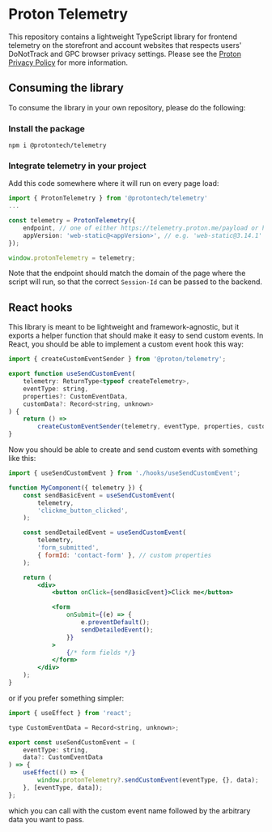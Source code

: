 # Proton Telemetry

This repository contains a lightweight TypeScript library for frontend telemetry on the storefront and account websites that respects users' DoNotTrack and GPC browser privacy settings. Please see the [Proton Privacy Policy](https://proton.me/legal/privacy) for more information.

## Consuming the library

To consume the library in your own repository, please do the following:

### Install the package

`npm i @protontech/telemetry`

### Integrate telemetry in your project

Add this code somewhere where it will run on every page load:

```ts
import { ProtonTelemetry } from '@protontech/telemetry'
...

const telemetry = ProtonTelemetry({
    endpoint, // one of either https://telemetry.proton.me/payload or https://telemetry.protonvpn.com/payload
    appVersion: 'web-static@<appVersion>', // e.g. 'web-static@3.14.1'
});

window.protonTelemetry = telemetry;
```

Note that the endpoint should match the domain of the page where the script will run, so that the correct `Session-Id` can be passed to the backend.

## React hooks

This library is meant to be lightweight and framework-agnostic, but it exports a helper function that should make it easy to send custom events. In React, you should be able to implement a custom event hook this way:

```jsx
import { createCustomEventSender } from '@proton/telemetry';

export function useSendCustomEvent(
    telemetry: ReturnType<typeof createTelemetry>,
    eventType: string,
    properties?: CustomEventData,
    customData?: Record<string, unknown>
) {
    return () =>
        createCustomEventSender(telemetry, eventType, properties, customData)();
}
```

Now you should be able to create and send custom events with something like this:

```jsx
import { useSendCustomEvent } from './hooks/useSendCustomEvent';

function MyComponent({ telemetry }) {
    const sendBasicEvent = useSendCustomEvent(
        telemetry,
        'clickme_button_clicked',
    );

    const sendDetailedEvent = useSendCustomEvent(
        telemetry,
        'form_submitted',
        { formId: 'contact-form' }, // custom properties
    );

    return (
        <div>
            <button onClick={sendBasicEvent}>Click me</button>

            <form
                onSubmit={(e) => {
                    e.preventDefault();
                    sendDetailedEvent();
                }}
            >
                {/* form fields */}
            </form>
        </div>
    );
}
```

or if you prefer something simpler:

```jsx
import { useEffect } from 'react';

type CustomEventData = Record<string, unknown>;

export const useSendCustomEvent = (
    eventType: string,
    data?: CustomEventData
) => {
    useEffect(() => {
        window.protonTelemetry?.sendCustomEvent(eventType, {}, data);
    }, [eventType, data]);
};
```

which you can call with the custom event name followed by the arbitrary data you want to pass.
